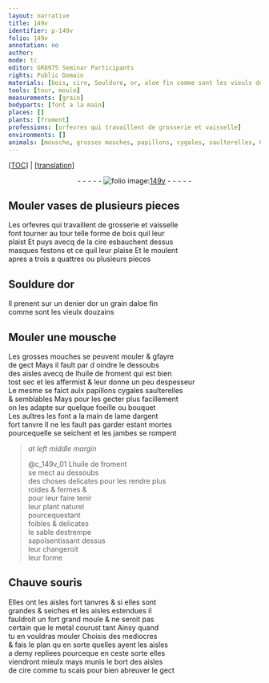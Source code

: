 ```yaml
---
layout: narrative
title: 149v
identifier: p-149v
folio: 149v
annotation: no
author:
mode: tc
editor: GR8975 Seminar Participants
rights: Public Domain
materials: [bois, cire, Souldure, or, aloe fin comme sont les vieulx douzains, huile de froment, lame dargent fort tanvre, metal]
tools: [tour, moule]
measurements: [grain]
bodyparts: [font a la main]
places: []
plants: [froment]
professions: [orfevres qui travaillent de grosserie et vaisselle]
environments: []
animals: [mousche, grosses mouches, papillons, cygales, saulterelles, Chauve souris]
---
```


 <p><a href="{{ site.baseurl }}/diplomatic/">[TOC]</a> | <a href="{{ site.baseurl }}/texts/p-149v_tl/" target="_blank">[translation]</a></p><div class="folio" align="center">- - - - - <a href="http://gallica.bnf.fr/ark:/12148/btv1b10500001g/f304.image" target="_blank"><img src="https://cu-mkp.github.io/2017-workshop-edition/assets/photo-icon.png" alt="folio image: " style="display:inline-block; margin-bottom:-3px;"/>149v</a> - - - - - </div>  
  

## Mouler vases de plusieurs pieces 

 
 Les <span class="pro">orfevres qui travaillent de grosserie et vaisselle</span><br/> font tourner au <span class="tl">tour</span> telle forme de <span class="m">bois</span> quil leur<br/> plaist Et puys avecq de la <span class="m">cire</span> esbauchent dessus<br/> masques festons et ce quil leur plaise Et le moulent<br/> apres a trois a quattres ou plusieurs pieces
 
 
  

## <span class="m">Souldure</span> d<span class="m">or</span>

 
Il prenent sur un <span class="cn">denier d<span class="m">or</span></span> un <span class="ms">grain</span> d<span class="m">aloe fin<br/> co<span class="exp">mm</span>e sont les <span class="cn">vieulx douzains</span></span>
 
 
  

## Mouler une <span class="al">mousche</span>

 
Les <span class="al">grosses mouches</span> se peuvent mouler & <span class="del">g</span>fayre<br/> de gect Mays il fault <span class="del">par d</span> oindre le dessoubs<br/> des aisles avecq de l<span class="m">huile de <span class="pa">froment</span></span> qui est bien<br/> tost sec et les affermist & leur donne un peu despesseur<br/> Le mesme se faict aulx <span class="al">papillons</span> <span class="al">cygales</span> <span class="al">saulterelles</span><br/> & semblables Mays pour les gecter plus facillem<span class="exp">ent</span><br/> on les adapte sur quelque foeille ou bouquet<br/> Les aultres les <span class="bp">font a la main</span> de <span class="m">lame dargent<br/> fort tanvre</span> <span class="add">Il ne les fault pas garder estant mortes<br/> pourcequelle se seichent et les jambes se rompent</span>
 
> *at left middle margin*
> 
> 
>  @c_149v_01 L<span class="m">huile de <span class="pa">froment</span></span><br/> se mect au dessoubs<br/> des choses delicates pour les rendre plus<br/> roides & fermes &<br/> pour leur faire tenir<br/> leur plant naturel<br/> pourcequestant<br/> foibles & delicates<br/> le sable destrempe<br/> sapoisentissant dessus<br/> leur changeroit<br/> leur forme
 
 
  

## <span class="al">Chauve souris</span>

 
Elles ont les aisles fort tanvres & si elles sont<br/> grandes & seiches et les aisles estendues il<br/> fauldroit un fort grand <span class="tl">moule</span> & ne seroit pas<br/> certain que le <span class="m">metal</span> courust tant Ainsy quand<br/> tu en vouldras mouler Choisis des mediocres<br/> & fais le plan <span class="del">qu</span> en sorte quelles ayent les aisles<br/> a demy repliees pourceque en ceste sorte elles<br/> viendront mieulx mays munis le bort des aisles<br/> de <span class="m">cire</span> co<span class="exp">mm</span>e tu scais pour bien abreuver le gect
 
 